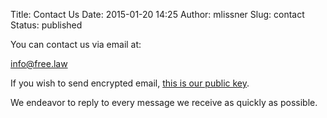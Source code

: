Title: Contact Us
Date: 2015-01-20 14:25
Author: mlissner
Slug: contact
Status: published

You can contact us via email at:

<!--
    This is a html-encoded email address link.
    Damn the spammers.
-->
<a href="mailto:&#105;&#110;&#102;&#111;&#064;&#102;&#114;&#101;&#101;&#046;&#108;&#097;&#119;" class="btn btn-lg btn-primary">&#105;&#110;&#102;&#111;&#064;&#102;&#114;&#101;&#101;&#046;&#108;&#097;&#119;</a>

If you wish to send encrypted email, [this is our public key][1].

We endeavor to reply to every message we receive as quickly as possible.


[1]: {filename}/keys/flp.gpg
